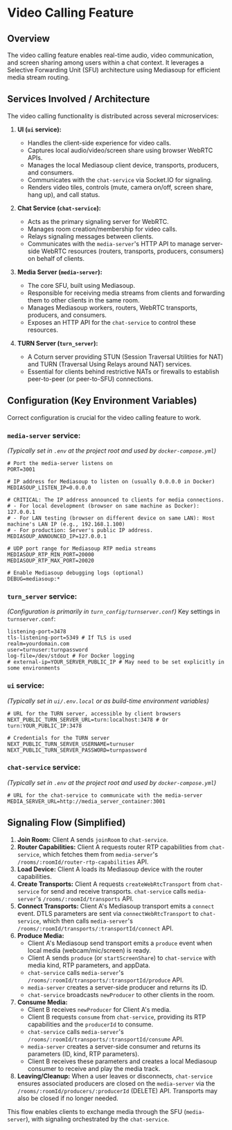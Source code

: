 # Video Calling Feature

## Overview

The video calling feature enables real-time audio, video communication, and screen sharing among users within a chat context. It leverages a Selective Forwarding Unit (SFU) architecture using Mediasoup for efficient media stream routing.

## Services Involved / Architecture

The video calling functionality is distributed across several microservices:

1.  **UI (`ui` service):**
    *   Handles the client-side experience for video calls.
    *   Captures local audio/video/screen share using browser WebRTC APIs.
    *   Manages the local Mediasoup client device, transports, producers, and consumers.
    *   Communicates with the `chat-service` via Socket.IO for signaling.
    *   Renders video tiles, controls (mute, camera on/off, screen share, hang up), and call status.

2.  **Chat Service (`chat-service`):**
    *   Acts as the primary signaling server for WebRTC.
    *   Manages room creation/membership for video calls.
    *   Relays signaling messages between clients.
    *   Communicates with the `media-server`'s HTTP API to manage server-side WebRTC resources (routers, transports, producers, consumers) on behalf of clients.

3.  **Media Server (`media-server`):**
    *   The core SFU, built using Mediasoup.
    *   Responsible for receiving media streams from clients and forwarding them to other clients in the same room.
    *   Manages Mediasoup workers, routers, WebRTC transports, producers, and consumers.
    *   Exposes an HTTP API for the `chat-service` to control these resources.

4.  **TURN Server (`turn_server`):**
    *   A Coturn server providing STUN (Session Traversal Utilities for NAT) and TURN (Traversal Using Relays around NAT) services.
    *   Essential for clients behind restrictive NATs or firewalls to establish peer-to-peer (or peer-to-SFU) connections.

## Configuration (Key Environment Variables)

Correct configuration is crucial for the video calling feature to work.

### `media-server` service:
*(Typically set in `.env` at the project root and used by `docker-compose.yml`)*
```env
# Port the media-server listens on
PORT=3001

# IP address for Mediasoup to listen on (usually 0.0.0.0 in Docker)
MEDIASOUP_LISTEN_IP=0.0.0.0

# CRITICAL: The IP address announced to clients for media connections.
# - For local development (browser on same machine as Docker): 127.0.0.1
# - For LAN testing (browser on different device on same LAN): Host machine's LAN IP (e.g., 192.168.1.100)
# - For production: Server's public IP address.
MEDIASOUP_ANNOUNCED_IP=127.0.0.1

# UDP port range for Mediasoup RTP media streams
MEDIASOUP_RTP_MIN_PORT=20000
MEDIASOUP_RTP_MAX_PORT=20020

# Enable Mediasoup debugging logs (optional)
DEBUG=mediasoup:*
```

### `turn_server` service:
*(Configuration is primarily in `turn_config/turnserver.conf`)*
Key settings in `turnserver.conf`:
```
listening-port=3478
tls-listening-port=5349 # If TLS is used
realm=yourdomain.com
user=turnuser:turnpassword
log-file=/dev/stdout # For Docker logging
# external-ip=YOUR_SERVER_PUBLIC_IP # May need to be set explicitly in some environments
```

### `ui` service:
*(Typically set in `ui/.env.local` or as build-time environment variables)*
```env
# URL for the TURN server, accessible by client browsers
NEXT_PUBLIC_TURN_SERVER_URL=turn:localhost:3478 # Or turn:YOUR_PUBLIC_IP:3478

# Credentials for the TURN server
NEXT_PUBLIC_TURN_SERVER_USERNAME=turnuser
NEXT_PUBLIC_TURN_SERVER_PASSWORD=turnpassword
```

### `chat-service` service:
*(Typically set in `.env` at the project root and used by `docker-compose.yml`)*
```env
# URL for the chat-service to communicate with the media-server
MEDIA_SERVER_URL=http://media_server_container:3001
```

## Signaling Flow (Simplified)

1.  **Join Room:** Client A sends `joinRoom` to `chat-service`.
2.  **Router Capabilities:** Client A requests router RTP capabilities from `chat-service`, which fetches them from `media-server`'s `/rooms/:roomId/router-rtp-capabilities` API.
3.  **Load Device:** Client A loads its Mediasoup device with the router capabilities.
4.  **Create Transports:** Client A requests `createWebRtcTransport` from `chat-service` for send and receive transports. `chat-service` calls `media-server`'s `/rooms/:roomId/transports` API.
5.  **Connect Transports:** Client A's Mediasoup transport emits a `connect` event. DTLS parameters are sent via `connectWebRtcTransport` to `chat-service`, which then calls `media-server`'s `/rooms/:roomId/transports/:transportId/connect` API.
6.  **Produce Media:**
    *   Client A's Mediasoup send transport emits a `produce` event when local media (webcam/mic/screen) is ready.
    *   Client A sends `produce` (or `startScreenShare`) to `chat-service` with media kind, RTP parameters, and appData.
    *   `chat-service` calls `media-server`'s `/rooms/:roomId/transports/:transportId/produce` API.
    *   `media-server` creates a server-side producer and returns its ID.
    *   `chat-service` broadcasts `newProducer` to other clients in the room.
7.  **Consume Media:**
    *   Client B receives `newProducer` for Client A's media.
    *   Client B requests `consume` from `chat-service`, providing its RTP capabilities and the `producerId` to consume.
    *   `chat-service` calls `media-server`'s `/rooms/:roomId/transports/:transportId/consume` API.
    *   `media-server` creates a server-side consumer and returns its parameters (ID, kind, RTP parameters).
    *   Client B receives these parameters and creates a local Mediasoup consumer to receive and play the media track.
8.  **Leaving/Cleanup:** When a user leaves or disconnects, `chat-service` ensures associated producers are closed on the `media-server` via the `/rooms/:roomId/producers/:producerId` (DELETE) API. Transports may also be closed if no longer needed.

This flow enables clients to exchange media through the SFU (`media-server`), with signaling orchestrated by the `chat-service`.
```
